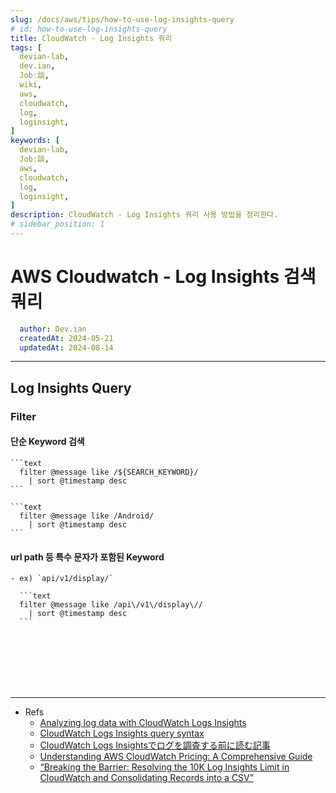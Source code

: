 ```yaml
---
slug: /docs/aws/tips/how-to-use-log-insights-query
# id: how-to-use-log-insights-query
title: CloudWatch - Log Insights 쿼리
tags: [
  devian-lab, 
  dev.ian,
  Jobː談,
  wiki,
  aws,
  cloudwatch,
  log,
  loginsight,
]
keywords: [
  devian-lab,
  Jobː談,
  aws,
  cloudwatch,
  log,
  loginsight,
]
description: CloudWatch - Log Insights 쿼리 사용 방법을 정리한다.
# sidebar_position: 1
---
```


<!--title -->
# AWS Cloudwatch - Log Insights 검색 쿼리
<!--//title -->

<!-- 
```json
{
  "author": "Dev.ian",
  "createdAt": "2024-05-21",
  "updatedAt": "2024-08-14"
}
``` 
-->

```yaml
  author: Dev.ian
  createdAt: 2024-05-21
  updatedAt: 2024-08-14
```

---

## Log Insights Query

### Filter 

  #### 단순 Keyword 검색

    ```text
      filter @message like /${SEARCH_KEYWORD}/
        | sort @timestamp desc
    ```

    ```text
      filter @message like /Android/
        | sort @timestamp desc
    ```

  #### url path 등 특수 문자가 포함된 Keyword

    - ex) `api/v1/display/`

      ```text
      filter @message like /api\/v1\/display\//
        | sort @timestamp desc
      ```




<br /><br /><br /><br /><br />

--- 
- Refs
  + [Analyzing log data with CloudWatch Logs Insights](https://docs.aws.amazon.com/AmazonCloudWatch/latest/logs/AnalyzingLogData.html)
  + [CloudWatch Logs Insights query syntax](https://docs.aws.amazon.com/AmazonCloudWatch/latest/logs/CWL_QuerySyntax.html)
  + [CloudWatch Logs Insightsでログを調査する前に読む記事](https://dev.classmethod.jp/articles/how-to-cloudwatch-logs-insights/)
  + [Understanding AWS CloudWatch Pricing: A Comprehensive Guide](https://blog.awsfundamentals.com/understanding-aws-cloudwatch-pricing-a-comprehensive-guide)
  + [“Breaking the Barrier: Resolving the 10K Log Insights Limit in CloudWatch and Consolidating Records into a CSV”](https://medium.com/@aishwaryaicerastogi/breaking-the-barrier-resolving-the-10k-log-insights-limit-in-cloudwatch-and-consolidating-records-92b206006e8)